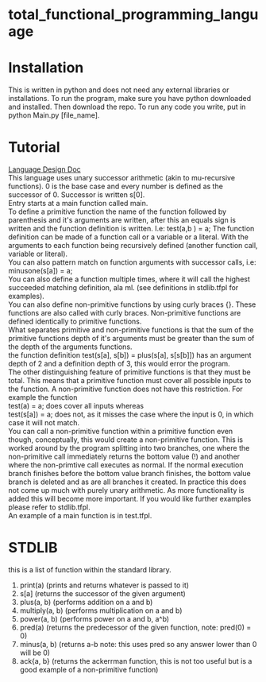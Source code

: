 # total_functional_programming_language

# Installation
This is written in python and does not need any external libraries or installations.
To run the program, make sure you have python downloaded and installed. Then download the repo.
To run any code you write, put in python Main.py [file_name].

# Tutorial
[Language Design Doc](https://docs.google.com/document/d/1VaQIqCRbHQcMX1CR2NVf0SVfpH9rvEA5TUewIfpVD3I/edit?usp=sharing) <br>
This language uses unary successor arithmetic (akin to mu-recursive functions). 0 is the base case
and every number is defined as the successor of 0. Successor is written s[0].                 
Entry starts at a main function called main.           
To define a primitive function the name of the function followed by parenthesis and it's arguments
are written, after this an equals sign is written and the function definition is written.  I.e: test(a,b ) = a;
The function definition can be made of a function call or a variable or a literal. With the
arguments to each function being recursively defined (another function call, variable or literal).       
You can also pattern match on function arguments with successor calls, i.e: minusone(s[a]) = a;     
You can also define a function multiple times, where it will call the highest succeeded matching
definition, ala ml. (see definitions in stdlib.tfpl for examples).     
You can also define non-primitive functions by using curly braces {}. These functions are also
called with curly braces. Non-primitive functions are defined identically to primitive functions.     
What separates primitive and non-primitive functions is that the sum of the primitive functions depth of it's
arguments must be greater than the sum of the depth of the arguments functions.         
the function definition test(s[a], s[b]) = plus(s[a], s[s[b]]) has an argument depth of 2 and
a definition depth of 3, this would error the program.     
The other distinguishing feature of primitive functions is that they must be total.
This means that a primitive function must cover all possible inputs to the function. A non-primitive
function does not have this restriction. For example the function      
test(a) = a; does cover all inputs whereas     
test(s[a]) = a; does not, as it misses the case where the input is 0, in which case it will not match.        
You can call a non-primitive function within a primitive function even though, conceptually, this
would create a non-primitive function. This is worked around by the program splitting into two
branches, one where the non-primitive call immediately returns the bottom value (!) and another
where the non-primtive call executes as normal. If the normal execution branch finishes before the
bottom value branch finishes, the bottom value branch is deleted and as are all branches it created.
In practice this does not come up much with purely unary arithmetic. As more functionality is added
this will become more important. 
If you would like further examples please refer to stdlib.tfpl.     
An example of a main function is in test.tfpl.    

# STDLIB
this is a list of function within the standard library.    
<ol>
	<li> print(a) (prints and returns whatever is passed to it) </li>
	<li> s[a] (returns the successor of the given argument)</li>
	<li> plus(a, b) (performs addition on a and b)</li>
	<li> multiply(a, b) (performs multiplication on a and b)</li>
	<li> power(a, b) (performs power on a and b, a^b)</li>
	<li> pred(a) (returns the predecessor of the given function, note: pred(0) = 0)</li>
	<li> minus(a, b) (returns a-b note: this uses pred so any answer lower than 0 will be 0)</li>
	<li> ack{a, b} (returns the ackerrman function, this is not too useful but is a good example of a non-primitive function)</li>
</ol>
